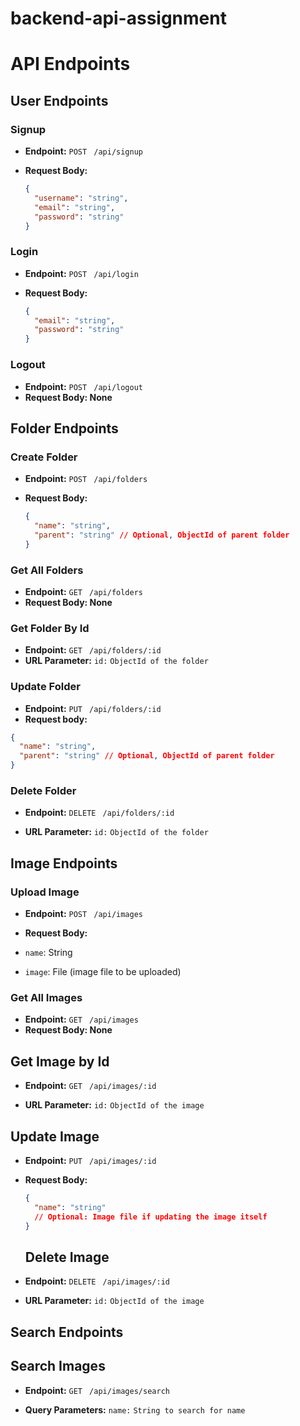 # backend-api-assignment

# API Endpoints

## User Endpoints

### Signup

- **Endpoint:** `POST ` `/api/signup`
- **Request Body:**

  ```json
  {
    "username": "string",
    "email": "string",
    "password": "string"
  }
  ```

### Login

- **Endpoint:** `POST ` `/api/login`
- **Request Body:**

  ```json
  {
    "email": "string",
    "password": "string"
  }
  ```

### Logout

- **Endpoint:** `POST ` `/api/logout`
- **Request Body: None**

## Folder Endpoints

### Create Folder

- **Endpoint:** `POST ` `/api/folders`
- **Request Body:**

  ```json
  {
    "name": "string",
    "parent": "string" // Optional, ObjectId of parent folder
  }
  ```

### Get All Folders

- **Endpoint:** `GET ` `/api/folders`
- **Request Body: None**

### Get Folder By Id

- **Endpoint:** `GET ` `/api/folders/:id`
- **URL Parameter:** `id:` `ObjectId of the folder`

### Update Folder

- **Endpoint:** `PUT ` `/api/folders/:id`
- **Request body:**

```json
{
  "name": "string",
  "parent": "string" // Optional, ObjectId of parent folder
}
```

### Delete Folder

- **Endpoint:** `DELETE ` `/api/folders/:id`

- **URL Parameter:** `id:` `ObjectId of the folder`

## Image Endpoints

### Upload Image

- **Endpoint:** `POST ` `/api/images`

- **Request Body:**

- `name`: String
- `image`: File (image file to be uploaded)

### Get All Images

- **Endpoint:** `GET ` `/api/images`
- **Request Body: None**

## Get Image by Id

- **Endpoint:** `GET ` `/api/images/:id`

- **URL Parameter:** `id:` `ObjectId of the image`

## Update Image

- **Endpoint:** `PUT ` `/api/images/:id`

- **Request Body:**

  ```json
  {
    "name": "string"
    // Optional: Image file if updating the image itself
  }
  ```

  ## Delete Image

- **Endpoint:** `DELETE ` `/api/images/:id`
- **URL Parameter:** `id:` `ObjectId of the image`

## Search Endpoints

## Search Images

- **Endpoint:** `GET ` `/api/images/search`

- **Query Parameters:** `name:` `String to search for name`
